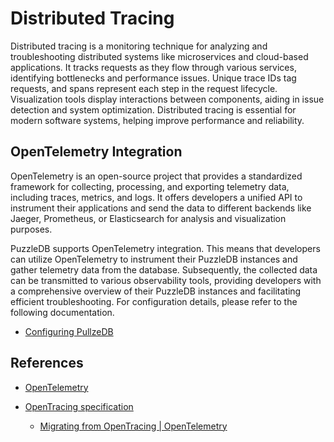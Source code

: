 # Distributed Tracing

Distributed tracing is a monitoring technique for analyzing and troubleshooting distributed systems like microservices and cloud-based applications. It tracks requests as they flow through various services, identifying bottlenecks and performance issues. Unique trace IDs tag requests, and spans represent each step in the request lifecycle. Visualization tools display interactions between components, aiding in issue detection and system optimization. Distributed tracing is essential for modern software systems, helping improve performance and reliability.

## OpenTelemetry Integration

OpenTelemetry is an open-source project that provides a standardized framework for collecting, processing, and exporting telemetry data, including traces, metrics, and logs. It offers developers a unified API to instrument their applications and send the data to different backends like Jaeger, Prometheus, or Elasticsearch for analysis and visualization purposes.

PuzzleDB supports OpenTelemetry integration. This means that developers can utilize OpenTelemetry to instrument their PuzzleDB instances and gather telemetry data from the database. Subsequently, the collected data can be transmitted to various observability tools, providing developers with a comprehensive overview of their PuzzleDB instances and facilitating efficient troubleshooting. For configuration details, please refer to the following documentation.

-   [Configuring PullzeDB](configuring.md)

## References

-   [OpenTelemetry](https://opentelemetry.io)

-   [OpenTracing specification](https://opentracing.io/specification/n)

    -   [Migrating from OpenTracing | OpenTelemetry](https://opentelemetry.io/docs/migration/opentracing/)
